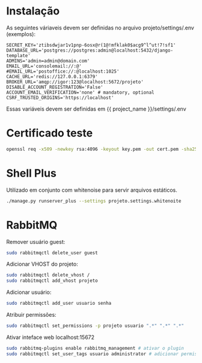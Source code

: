 Instalação
==========

As seguintes váriaveis devem ser definidas no arquivo projeto/settings/.env (exemplos):

    SECRET_KEY='ztibsdwjar1v1pnp-6osx@r(1@!mfklak0$acg9^l^ut!7!sf1'
    DATABASE_URL='postgres://postgres:admin@localhost:5432/django-template'
    ADMINS='admin=admin@domain.com'
    EMAIL_URL='consolemail://:@'
    #EMAIL_URL='postoffice://:@localhost:1025'
    CACHE_URL='redis://127.0.0.1:6379'
    BROKER_URL='amqp://igor:123@localhost:5672/projeto'
    DISABLE_ACCOUNT_REGISTRATION='False'
    ACCOUNT_EMAIL_VERIFICATION='none' # mandatory, optional
    CSRF_TRUSTED_ORIGINS='https://localhost'

Essas variáveis devem ser definidas em {{ project_name }}/settings/.env


Certificado teste
=================

```bash
openssl req -x509 -newkey rsa:4096 -keyout key.pem -out cert.pem -sha256 -days 365
```

Shell Plus
==========

Utilizado em conjunto com whitenoise para servir arquivos estáticos.


```bash
./manage.py runserver_plus --settings projeto.settings.whitenoite
```

RabbitMQ
========

Remover usuário guest:

```bash
sudo rabbitmqctl delete_user guest
```

Adicionar VHOST do projeto:

```bash
sudo rabbitmqctl delete_vhost /
sudo rabbitmqctl add_vhost projeto
```

Adicionar usuário:

```bash
sudo rabbitmqctl add_user usuario senha
```

Atribuir permissões:

```bash
sudo rabbitmqctl set_permissions -p projeto usuario ".*" ".*" ".*"
```

Ativar inteface web localhost:15672

```bash
sudo rabbitmq-plugins enable rabbitmq_management # ativar o plugin
sudo rabbitmqctl set_user_tags usuario administrator # adicionar permissão ao usuário
```